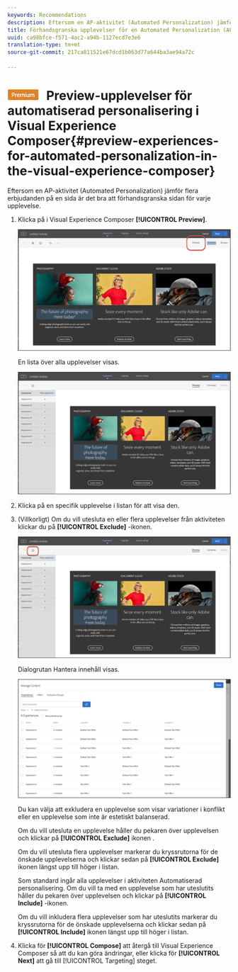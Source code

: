 ```yaml
---
keywords: Recommendations
description: Eftersom en AP-aktivitet (Automated Personalization) jämför flera erbjudanden på en sida är det bra att förhandsgranska sidan för varje upplevelse.
title: Förhandsgranska upplevelser för en Automated Personalization (AP)-aktivitet i Adobe Target Visual Experience Composer
uuid: ca98bfce-f571-4ac2-a94b-1127ecd7e3e6
translation-type: tm+mt
source-git-commit: 217ca811521e67dcd1b063d77a644ba3ae94a72c

---
```



# ![PREMIUM](/help/assets/premium.png) Preview-upplevelser för automatiserad personalisering i Visual Experience Composer{#preview-experiences-for-automated-personalization-in-the-visual-experience-composer}

Eftersom en AP-aktivitet (Automated Personalization) jämför flera erbjudanden på en sida är det bra att förhandsgranska sidan för varje upplevelse.

1. Klicka på i Visual Experience Composer **[!UICONTROL Preview]**.

   ![Ikonen Förhandsgranska](/help/c-activities/t-automated-personalization/assets/preview.png)

   En lista över alla upplevelser visas.

   ![Förhandsgranska upplevelser](/help/c-activities/t-automated-personalization/assets/ap_preview-new.png)

1. Klicka på en specifik upplevelse i listan för att visa den.

1. (Villkorligt) Om du vill utesluta en eller flera upplevelser från aktiviteten klickar du på **[!UICONTROL Exclude]** -ikonen.

   ![Uteslut, ikon](/help/c-activities/t-automated-personalization/assets/ap_exclude-new.png)

   Dialogrutan Hantera innehåll visas.

   ![Dialogrutan Hantera innehåll](/help/c-activities/t-automated-personalization/assets/preview-exclude.png)

   Du kan välja att exkludera en upplevelse som visar variationer i konflikt eller en upplevelse som inte är estetiskt balanserad.

   Om du vill utesluta en upplevelse håller du pekaren över upplevelsen och klickar på **[!UICONTROL Exclude]** ikonen .

   Om du vill utesluta flera upplevelser markerar du kryssrutorna för de önskade upplevelserna och klickar sedan på **[!UICONTROL Exclude]** ikonen längst upp till höger i listan.

   Som standard ingår alla upplevelser i aktiviteten Automatiserad personalisering. Om du vill ta med en upplevelse som har uteslutits håller du pekaren över upplevelsen och klickar på **[!UICONTROL Include]** -ikonen.

   Om du vill inkludera flera upplevelser som har uteslutits markerar du kryssrutorna för de önskade upplevelserna och klickar sedan på **[!UICONTROL Include]** ikonen längst upp till höger i listan.

1. Klicka för **[!UICONTROL Compose]** att återgå till Visual Experience Composer så att du kan göra ändringar, eller klicka för **[!UICONTROL Next]** att gå till [!UICONTROL Targeting] steget.
